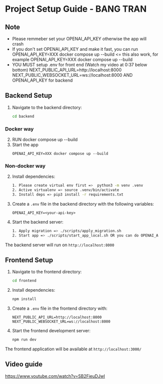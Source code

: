 # Project Setup Guide - BANG TRAN


## Note
- Please remmeber set your OPENAI_API_KEY otherwise the app will crash
- If you don't set OPENAI_API_KEY and make it fast, you can run OPENAI_API_KEY=XXX docker compose up --build <= this also work, for example
   OPENAI_API_KEY=XXX docker compose up --build
- YOU MUST setup .env for front end (Watch my video at 0:37 below bottom)
     NEXT_PUBLIC_API_URL=http://localhost:8000
     NEXT_PUBLIC_WEBSOCKET_URL=ws://localhost:8000
   AND OPENAI_API_KEY for backend
## Backend Setup

1. Navigate to the backend directory:
   ```bash
   cd backend
   ```
### Docker way
2. RUN docker compose up --build 
3. Start the app 
   ```
   OPENAI_API_KEY=XXX docker compose up --build
   ```

### Non-docker way
2. Install dependencies:
   ```bash
   1. Please create virtual env first =>  python3 -m venv .venv  
   2. Active virtualenv => source .venv/bin/activate
   3. Install deps => pip3 install -r requirements.txt
   ```

3. Create a `.env` file in the backend directory with the following variables:
   ```
   OPENAI_API_KEY=<your-api-key>
   ```

4. Start the backend server:
   ```bash
   1. Apply migration => ./scripts/apply_migration.sh
   2. Start app => ./scripts/start_app_local.sh OR you can do OPENAI_API_KEY=XXX ./scripts/start_app_local.sh
   ```

The backend server will run on `http://localhost:8000`

## Frontend Setup

1. Navigate to the frontend directory:
   ```bash
   cd frontend
   ```

2. Install dependencies:
   ```bash
   npm install
   ```

3. Create a `.env` file in the frontend directory with:
   ```
   NEXT_PUBLIC_API_URL=http://localhost:8000
   NEXT_PUBLIC_WEBSOCKET_URL=ws://localhost:8000
   ```

4. Start the frontend development server:
   ```bash
   npm run dev
   ```
The frontend application will be available at `http://localhost:3000/`

## Video guide

https://www.youtube.com/watch?v=SB2FieuDJwI

